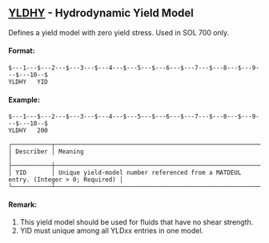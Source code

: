 ## [YLDHY](https://nexus.hexagon.com/documentationcenter/bundle/MSC_Nastran_2022.4/page/Nastran_Combined_Book/qrg/bulktuv/TOC.YLDHY.xhtml) - Hydrodynamic Yield Model

Defines a yield model with zero yield stress. Used in SOL 700 only.

#### Format:

```nastran
$---1---$---2---$---3---$---4---$---5---$---6---$---7---$---8---$---9---$---10--$
YLDHY   YID                                                                     
```

#### Example:

```nastran
$---1---$---2---$---3---$---4---$---5---$---6---$---7---$---8---$---9---$---10--$
YLDHY   200                                                                     
```

```text
┌───────────┬────────────────────────────────────────────────────────────────────────────────────┐
│ Describer │ Meaning                                                                            │
├───────────┼────────────────────────────────────────────────────────────────────────────────────┤
│ YID       │ Unique yield-model number referenced from a MATDEUL entry. (Integer > 0; Required) │
└───────────┴────────────────────────────────────────────────────────────────────────────────────┘
```

#### Remark:

1. This yield model should be used for fluids that have no shear strength.
2. YID must unique among all YLDxx entries in one model.
